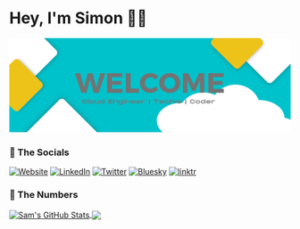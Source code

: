 # Hey, I'm Simon 🙋‍♂️
<img src="https://github.com/smoonlee/smoonlee/blob/main/github-profile-header-image-mk1.png" alt="Github Welcome Header Image">

### 🎉 The Socials 

<p align="left">
<a href="https://blog.builtwithcaffeine.cloud/"><img alt="Website" src="https://img.shields.io/badge/Website-blog.builtwithcaffeine.cloud-blue?style=flat-square&logo=google-chrome"></a>
<a href="https://www.linkedin.com/in/simon-john-lee/"><img alt="LinkedIn" src="https://img.shields.io/badge/LinkedIn-simonlee-blue?style=flat-square&logo=linkedin"></a>
<a href="https://www.twitter.com/smoon_lee/"><img alt="Twitter" src="https://img.shields.io/badge/Twitter-smoonlee-blue?style=flat-square&logo=twitter"></a> 
<a href="https://bsky.app/profile/smoonlee.bsky.social"><img alt="Bluesky" src="https://img.shields.io/badge/Bluesky-smoonlee-blue?style=flat-square&logo=bluesky"></a>
<a href="https://linktr.ee/smooney"><img alt="linktr" src="https://img.shields.io/badge/linktr-smooney-blue?style=flat-square&logo=linktr"></a>
</p>

### 🧮 The Numbers 

<a href="https://github.com/smoonlee/smoonlee">
  <img align="center" src="https://github-readme-stats.vercel.app/api?username=smoonlee&show_icons=true&hide=&line_height=27&count_private=false" alt="Sam's GitHub Stats" />
</a>
<a href="https://github.com/SamErde/SamErde">
  <img align="center" src="https://github-readme-stats.vercel.app/api/top-langs/?username=smoonlee&langs_count=3" />
</a>

